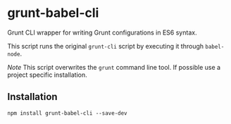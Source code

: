 # grunt-babel-cli
Grunt CLI wrapper for writing Grunt configurations in ES6 syntax.

This script runs the original `grunt-cli` script by executing it through `babel-node`.

*Note* This script overwrites the `grunt` command line tool. If possible use a project specific installation.

## Installation

```
npm install grunt-babel-cli --save-dev
```


